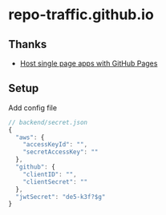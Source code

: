 # repo-traffic.github.io

## Thanks

- [Host single page apps with GitHub Pages](https://github.com/rafrex/spa-github-pages)

## Setup

Add config file

```js
// backend/secret.json
{
  "aws": {
    "accessKeyId": "",
    "secretAccessKey": ""
  },
  "github": {
    "clientID": "",
    "clientSecret": ""
  },
  "jwtSecret": "de5-k3f?$g"
}
```
